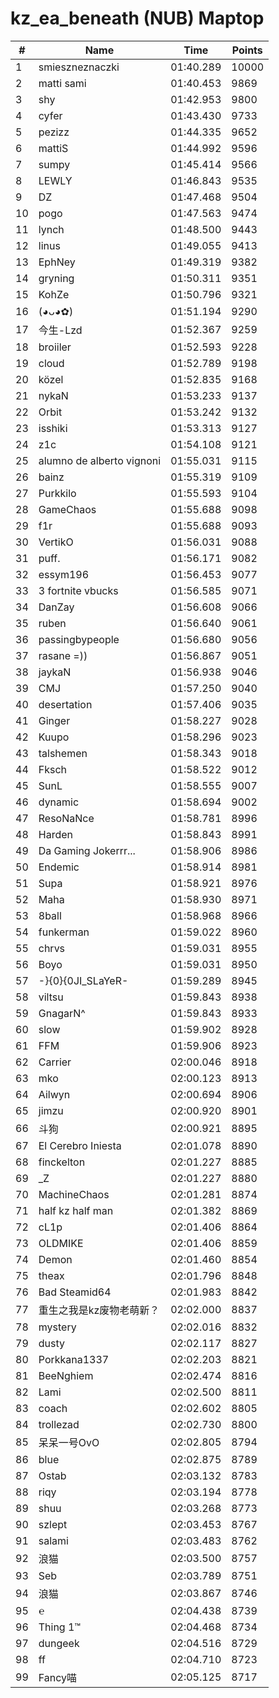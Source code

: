 # kz_ea_beneath (NUB) Maptop

|  # | Name | Time | Points |
|-------------- | -------------- | -------------- | -------------- | 
| 1 | smieszneznaczki | 01:40.289 | 10000 | 
| 2 | matti sami | 01:40.453 | 9869 | 
| 3 | shy | 01:42.953 | 9800 | 
| 4 | cyfer | 01:43.430 | 9733 | 
| 5 | pezizz | 01:44.335 | 9652 | 
| 6 | mattiS | 01:44.992 | 9596 | 
| 7 | sumpy | 01:45.414 | 9566 | 
| 8 | LEWLY | 01:46.843 | 9535 | 
| 9 | DZ | 01:47.468 | 9504 | 
| 10 | pogo | 01:47.563 | 9474 | 
| 11 | lynch | 01:48.500 | 9443 | 
| 12 | linus | 01:49.055 | 9413 | 
| 13 | EphNey | 01:49.319 | 9382 | 
| 14 | gryning | 01:50.311 | 9351 | 
| 15 | KohZe | 01:50.796 | 9321 | 
| 16 | (◕ᴗ◕✿) | 01:51.194 | 9290 | 
| 17 | 今生-Lzd | 01:52.367 | 9259 | 
| 18 | broiiler | 01:52.593 | 9228 | 
| 19 | cloud | 01:52.789 | 9198 | 
| 20 | közel | 01:52.835 | 9168 | 
| 21 | nykaN | 01:53.233 | 9137 | 
| 22 | Orbit | 01:53.242 | 9132 | 
| 23 | isshiki | 01:53.313 | 9127 | 
| 24 | z1c | 01:54.108 | 9121 | 
| 25 | alumno de alberto vignoni | 01:55.031 | 9115 | 
| 26 | bainz | 01:55.319 | 9109 | 
| 27 | Purkkilo | 01:55.593 | 9104 | 
| 28 | GameChaos | 01:55.688 | 9098 | 
| 29 | f1r | 01:55.688 | 9093 | 
| 30 | VertikO | 01:56.031 | 9088 | 
| 31 | puff. | 01:56.171 | 9082 | 
| 32 | essym196 | 01:56.453 | 9077 | 
| 33 | 3 fortnite vbucks | 01:56.585 | 9071 | 
| 34 | DanZay | 01:56.608 | 9066 | 
| 35 | ruben | 01:56.640 | 9061 | 
| 36 | passingbypeople | 01:56.680 | 9056 | 
| 37 | rasane =)) | 01:56.867 | 9051 | 
| 38 | jaykaN | 01:56.938 | 9046 | 
| 39 | CMJ | 01:57.250 | 9040 | 
| 40 | desertation | 01:57.406 | 9035 | 
| 41 | Ginger | 01:58.227 | 9028 | 
| 42 | Kuupo | 01:58.296 | 9023 | 
| 43 | talshemen | 01:58.343 | 9018 | 
| 44 | Fksch | 01:58.522 | 9012 | 
| 45 | SunL | 01:58.555 | 9007 | 
| 46 | dynamic | 01:58.694 | 9002 | 
| 47 | ResoNaNce | 01:58.781 | 8996 | 
| 48 | Harden | 01:58.843 | 8991 | 
| 49 | Da Gaming Jokerrr... | 01:58.906 | 8986 | 
| 50 | Endemic | 01:58.914 | 8981 | 
| 51 | Supa | 01:58.921 | 8976 | 
| 52 | Maha | 01:58.930 | 8971 | 
| 53 | 8ball | 01:58.968 | 8966 | 
| 54 | funkerman | 01:59.022 | 8960 | 
| 55 | chrvs | 01:59.031 | 8955 | 
| 56 | Boyo | 01:59.031 | 8950 | 
| 57 | -}{0}{0JI_SLaYeR- | 01:59.289 | 8945 | 
| 58 | viltsu | 01:59.843 | 8938 | 
| 59 | GnagarN^ | 01:59.843 | 8933 | 
| 60 | slow | 01:59.902 | 8928 | 
| 61 | FFM | 01:59.906 | 8923 | 
| 62 | Carrier | 02:00.046 | 8918 | 
| 63 | mko | 02:00.123 | 8913 | 
| 64 | Ailwyn | 02:00.694 | 8906 | 
| 65 | jimzu | 02:00.920 | 8901 | 
| 66 | 斗狗 | 02:00.921 | 8895 | 
| 67 | El Cerebro Iniesta | 02:01.078 | 8890 | 
| 68 | finckelton | 02:01.227 | 8885 | 
| 69 | _Z | 02:01.227 | 8880 | 
| 70 | MachineChaos | 02:01.281 | 8874 | 
| 71 | half kz half man | 02:01.382 | 8869 | 
| 72 | cL1p | 02:01.406 | 8864 | 
| 73 | OLDMIKE | 02:01.406 | 8859 | 
| 74 | Demon | 02:01.460 | 8854 | 
| 75 | theax | 02:01.796 | 8848 | 
| 76 | Bad Steamid64 | 02:01.983 | 8842 | 
| 77 | 重生之我是kz废物老萌新？ | 02:02.000 | 8837 | 
| 78 | mystery | 02:02.016 | 8832 | 
| 79 | dusty | 02:02.117 | 8827 | 
| 80 | Porkkana1337 | 02:02.203 | 8821 | 
| 81 | BeeNghiem | 02:02.474 | 8816 | 
| 82 | Lami | 02:02.500 | 8811 | 
| 83 | coach | 02:02.602 | 8805 | 
| 84 | trollezad | 02:02.730 | 8800 | 
| 85 | 呆呆一号OvO | 02:02.805 | 8794 | 
| 86 | blue | 02:02.875 | 8789 | 
| 87 | Ostab | 02:03.132 | 8783 | 
| 88 | riqy | 02:03.194 | 8778 | 
| 89 | shuu | 02:03.268 | 8773 | 
| 90 | szlept | 02:03.453 | 8767 | 
| 91 | salami | 02:03.483 | 8762 | 
| 92 | 浪猫 | 02:03.500 | 8757 | 
| 93 | Seb | 02:03.789 | 8751 | 
| 94 | 浪猫 | 02:03.867 | 8746 | 
| 95 | ℮ | 02:04.438 | 8739 | 
| 96 | Thing 1™ | 02:04.468 | 8734 | 
| 97 | dungeek | 02:04.516 | 8729 | 
| 98 | ff | 02:04.710 | 8723 | 
| 99 | Fancy喵 | 02:05.125 | 8717 | 

